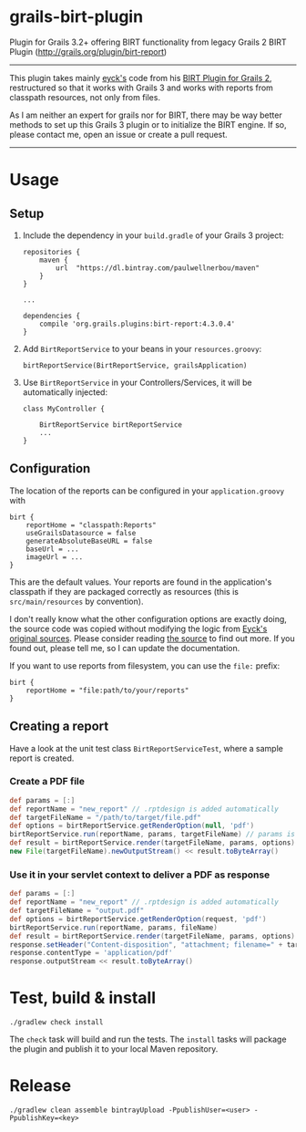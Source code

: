 # grails-birt-plugin

Plugin for Grails 3.2+ offering BIRT functionality from legacy Grails 2 BIRT Plugin (http://grails.org/plugin/birt-report)

--- 

This plugin takes mainly [eyck's](https://github.com/eyck) code from his [BIRT Plugin for Grails 2](https://github.com/eyck/grails-birt-report),
restructured so that it works with Grails 3 and works with reports from classpath resources, not only from files.

As I am neither an expert for grails nor for BIRT, there may be way better methods to set up this Grails 3 plugin or
to initialize the BIRT engine. If so, please contact me, open an issue or create a pull request.

--- 

# Usage

## Setup

1. Include the dependency in your `build.gradle` of your Grails 3 project:
	```
	repositories {
		maven {
			url  "https://dl.bintray.com/paulwellnerbou/maven" 
		}
	}
	
	...
	
	dependencies {
		compile 'org.grails.plugins:birt-report:4.3.0.4'
	}
	```
	
2. Add `BirtReportService` to your beans in your `resources.groovy`:
	```
	birtReportService(BirtReportService, grailsApplication)
	```
3. Use `BirtReportService` in your Controllers/Services, it will be automatically injected:
	```
	class MyController {

		BirtReportService birtReportService
		...
	}
	```

## Configuration

The location of the reports can be configured in your `application.groovy` with

```
birt {
    reportHome = "classpath:Reports"
    useGrailsDatasource = false
    generateAbsoluteBaseURL = false
    baseUrl = ...
    imageUrl = ...
}
```

This are the default values. Your reports are found in the application's classpath if they are packaged correctly as
resources (this is `src/main/resources` by convention).

I don't really know what the other configuration options are exactly doing, the source code was copied without modifying the
logic from [Eyck's original sources](https://github.com/eyck/grails-birt-report/blob/master/grails-app/services/com/itjw/grails/birt/BirtReportService.groovy).
Please consider reading [the source](src/main/groovy/com/itjw/grails/birt/BirtReportService.groovy) to find out more. If you found out, please tell me, so I can update the documentation.

If you want to use reports from filesystem, you can use the `file:` prefix:

```
birt {
    reportHome = "file:path/to/your/reports"
}
```

## Creating a report

Have a look at the unit test class `BirtReportServiceTest`, where a sample report is created.

### Create a PDF file

```groovy
def params = [:]
def reportName = "new_report" // .rptdesign is added automatically
def targetFileName = "/path/to/target/file.pdf"
def options = birtReportService.getRenderOption(null, 'pdf')
birtReportService.run(reportName, params, targetFileName) // params is a key-value structure containing params your report needs
def result = birtReportService.render(targetFileName, params, options)
new File(targetFileName).newOutputStream() << result.toByteArray()
```

### Use it in your servlet context to deliver a PDF as response

```groovy
def params = [:]
def reportName = "new_report" // .rptdesign is added automatically
def targetFileName = "output.pdf"
def options = birtReportService.getRenderOption(request, 'pdf')
birtReportService.run(reportName, params, fileName)
def result = birtReportService.render(targetFileName, params, options)
response.setHeader("Content-disposition", "attachment; filename=" + targetFileName)
response.contentType = 'application/pdf'
response.outputStream << result.toByteArray()
```

# Test, build & install

	./gradlew check install

The `check` task will build and run the tests. The `install` tasks will package the plugin and publish it to your
local Maven repository.

# Release

```
./gradlew clean assemble bintrayUpload -PpublishUser=<user> -PpublishKey=<key>
```
